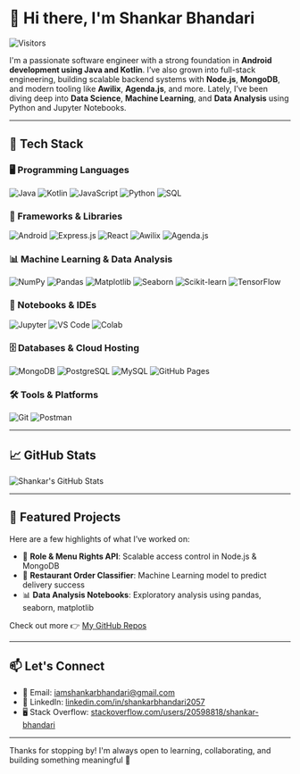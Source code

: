 # 👋 Hi there, I'm Shankar Bhandari

![Visitors](https://api.visitorbadge.io/api/visitors?path=shankarbhandari01&countColor=%23263759)

I'm a passionate software engineer with a strong foundation in **Android development using Java and Kotlin**. I’ve also grown into full-stack engineering, building scalable backend systems with **Node.js**, **MongoDB**, and modern tooling like **Awilix**, **Agenda.js**, and more. Lately, I’ve been diving deep into **Data Science**, **Machine Learning**, and **Data Analysis** using Python and Jupyter Notebooks.

---

## 🧰 Tech Stack

### 🖥️ Programming Languages
![Java](https://img.shields.io/badge/Java-007396?logo=java&logoColor=white)
![Kotlin](https://img.shields.io/badge/Kotlin-0095D5?logo=kotlin&logoColor=white)
![JavaScript](https://img.shields.io/badge/JavaScript-F7DF1E?logo=javascript&logoColor=black)
![Python](https://img.shields.io/badge/Python-3776AB?logo=python&logoColor=white)
![SQL](https://img.shields.io/badge/SQL-025E8C?logo=database&logoColor=white)

### 🧱 Frameworks & Libraries
![Android](https://img.shields.io/badge/Android-3DDC84?logo=android&logoColor=white)
![Express.js](https://img.shields.io/badge/Express.js-404d59?logo=express&logoColor=white)
![React](https://img.shields.io/badge/React-20232a?logo=react&logoColor=%2361DAFB)
![Awilix](https://img.shields.io/badge/Awilix-DI%20Container-007ec6)
![Agenda.js](https://img.shields.io/badge/Agenda.js-Background%20Jobs-4b32c3)

### 📊 Machine Learning & Data Analysis
![NumPy](https://img.shields.io/badge/Numpy-013243?logo=numpy&logoColor=white)
![Pandas](https://img.shields.io/badge/Pandas-150458?logo=pandas&logoColor=white)
![Matplotlib](https://img.shields.io/badge/Matplotlib-11557c?logo=matplotlib&logoColor=white)
![Seaborn](https://img.shields.io/badge/Seaborn-2c2c2c?logo=python&logoColor=white)
![Scikit-learn](https://img.shields.io/badge/Scikit--learn-F7931E?logo=scikit-learn&logoColor=white)
![TensorFlow](https://img.shields.io/badge/TensorFlow-FF6F00?logo=tensorflow&logoColor=white)

### 📒 Notebooks & IDEs
![Jupyter](https://img.shields.io/badge/Jupyter-F37626?logo=Jupyter&logoColor=white)
![VS Code](https://img.shields.io/badge/VS%20Code-0078d7?logo=visual-studio-code&logoColor=white)
![Colab](https://img.shields.io/badge/Google%20Colab-F9AB00?logo=googlecolab&logoColor=white)

### 🗄️ Databases & Cloud Hosting
![MongoDB](https://img.shields.io/badge/MongoDB-4ea94b?logo=mongodb&logoColor=white)
![PostgreSQL](https://img.shields.io/badge/PostgreSQL-316192?logo=postgresql&logoColor=white)
![MySQL](https://img.shields.io/badge/MySQL-4479A1?logo=mysql&logoColor=white)
![GitHub Pages](https://img.shields.io/badge/GitHub%20Pages-327FC7?logo=github&logoColor=white)

### 🛠️ Tools & Platforms
![Git](https://img.shields.io/badge/Git-F05033?logo=git&logoColor=white)
![Postman](https://img.shields.io/badge/Postman-FF6C37?logo=postman&logoColor=white)

---

## 📈 GitHub Stats

![Shankar's GitHub Stats](https://github-readme-stats.vercel.app/api?username=ShankarBhandari01&show_icons=true&theme=radical)
<!--![GitHub Streak](https://streak-stats.demolab.com?user=ShankarBhandari01&theme=radical) !-->

---

## 📌 Featured Projects

Here are a few highlights of what I’ve worked on:

- 🔐 **Role & Menu Rights API**: Scalable access control in Node.js & MongoDB  
- 🧾 **Restaurant Order Classifier**: Machine Learning model to predict delivery success  
- 📊 **Data Analysis Notebooks**: Exploratory analysis using pandas, seaborn, matplotlib

Check out more 👉 [My GitHub Repos](https://github.com/ShankarBhandari01?tab=repositories)

---
<!-- 
## 🌐 Portfolio

Visit my portfolio here: **[shankarbhandari.dev](https://shankarbhandari.dev)**  
_(Replace with your actual portfolio URL if different)_

--- !-->

## 📫 Let's Connect

- 📧 Email: [iamshankarbhandari@gmail.com](mailto:iamshankarbhandari@gmail.com)  
- 💼 LinkedIn: [linkedin.com/in/shankarbhandari2057](https://www.linkedin.com/in/shankarbhandari2057)  
- 🖥️ Stack Overflow: [stackoverflow.com/users/20598818/shankar-bhandari](https://stackoverflow.com/users/20598818/shankar-bhandari)

---

Thanks for stopping by! I'm always open to learning, collaborating, and building something meaningful 🚀
